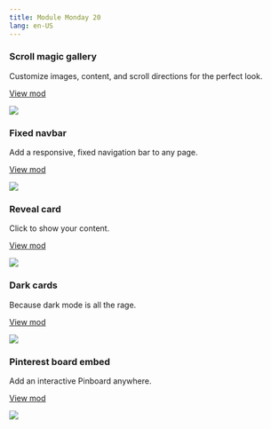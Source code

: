 ```yaml
---
title: Module Monday 20
lang: en-US
---
```


### Scroll magic gallery
Customize images, content, and scroll directions for the perfect look.

<a class="btn btn-sm" href="https://anymod.com/mod/dkarrd?v=20">View mod</a>

<a href="https://anymod.com/mod/dkarrd?v=20">
  <img src="https://res.cloudinary.com/component/image/upload/v1541811185/scroll-gallery_50_v0s5ei.gif"/>
</a>

### Fixed navbar
Add a responsive, fixed navigation bar to any page.

<a class="btn btn-sm" href="https://anymod.com/mod/kdklla?h1=55&h2=56&v=40">View mod</a>

<a href="https://anymod.com/mod/kdklla?h1=55&h2=56&v=40">
  <img src="https://res.cloudinary.com/component/image/upload/bo_1px_solid_rgb:dfdfdf,c_pad,g_north,h_200,w_1198/v1541813567/fixed-nav_vdtsts.png"/>
</a>

### Reveal card
Click to show your content.

<a class="btn btn-sm" href="https://anymod.com/mod/nbmba?v=30&h1=62&h2=82">View mod</a>

<a href="https://anymod.com/mod/nbmba?v=30&h1=62&h2=82">
  <img src="https://res.cloudinary.com/component/image/upload/v1541529136/card-reveal_rluqjd.gif"/>
</a>

### Dark cards
Because dark mode is all the rage.

<a class="btn btn-sm" href="https://anymod.com/mod/ranmon?h1=49&h2=100&v=20">View mod</a>

<a href="https://anymod.com/mod/ranmon?h1=49&h2=100&v=20">
  <img src="https://res.cloudinary.com/component/image/upload/v1541816814/dark-cards_d9lpwo.png"/>
</a>

### Pinterest board embed
Add an interactive Pinboard anywhere.

<a class="btn btn-sm" href="https://anymod.com/mod/llbnl?v=20">View mod</a>

<a href="https://anymod.com/mod/llbnl?v=20">
  <img src="https://res.cloudinary.com/component/image/upload/v1495119494/xvnaca8uhhszfqx2hdqc.png"/>
</a>